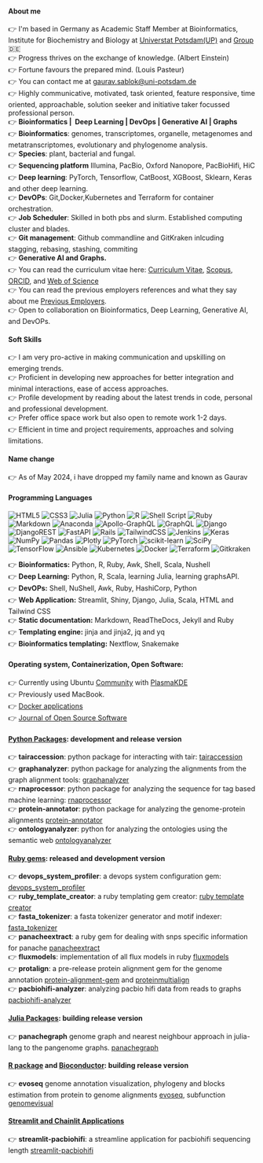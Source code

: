 #### About me

:point_right: I'm based in Germany as Academic Staff Member at Bioinformatics, Institute for Biochemistry and Biology at [Universtat Potsdam(UP)](https://www.uni-potsdam.de/de/) and [Group](https://www.uni-potsdam.de/en/ibb-bioinformatik/members/gaurav-sablok) :de: \
:point_right:  Progress thrives on the exchange of knowledge. (Albert Einstein) \
:point_right:  Fortune favours the prepared mind. (Louis Pasteur) \
:point_right:  You can contact me at [gaurav.sablok@uni-potsdam.de](mailto:gaurav.sablok@uni-potsdam.de)  \
:point_right: Highly communicative, motivated, task oriented, feature responsive, time oriented, approachable, solution seeker and initiative taker focussed professional person. \
:point_right: **Bioinformatics |  Deep Learning | DevOps | Generative AI | Graphs** \
:point_right: **Bioinformatics**: genomes, transcriptomes, organelle, metagenomes and metatranscriptomes, evolutionary and phylogenome analysis. \
:point_right: **Species**: plant, bacterial and fungal. \
:point_right: **Sequencing platform** Illumina, PacBio, Oxford Nanopore, PacBioHifi, HiC \
:point_right: **Deep learning**: PyTorch, Tensorflow, CatBoost, XGBoost, Sklearn, Keras and other deep learning. \
:point_right: **DevOPs**: Git,Docker,Kubernetes and Terraform for container orchestration. \
:point_right: **Job Scheduler**: Skilled in both pbs and slurm. Established computing cluster and blades. \
:point_right: **Git management**: Github commandline and GitKraken inlcuding stagging, rebasing, stashing, commiting \
:point_right: **Generative AI and Graphs.** \
:point_right: You can read the curriculum vitae here: [Curriculum Vitae](https://drive.google.com/file/d/1xhPEQmup5iXFC3Bpv8y5jnn9Dm5Itv5F/view?usp=sharing), [Scopus](https://www.scopus.com/authid/detail.uri?authorId=36633064300), [ORCID](https://orcid.org/0000-0002-4157-9405), and [Web of Science](https://www.webofscience.com/wos/author/record/C-5940-2014)  \
:point_right: You can read the previous employers references and what they say about me [Previous Employers](https://drive.google.com/file/d/1nRod167faP1GhjIUS1UCpd7iMBTAIUDf/view?usp=sharing). \
:point_right: Open to collaboration on Bioinformatics, Deep Learning, Generative AI, and DevOPs.
#### Soft Skills
:point_right: I am very pro-active in making communication and upskilling on emerging trends. \
:point_right: Proficient in developing new approaches for better integration and minimal interactions, ease of access approaches. \
:point_right: Profile development by reading about the latest trends in code, personal and professional development. \
:point_right: Prefer office space work but also open to remote work 1-2 days. \
:point_right: Efficient in time and project requirements, approaches and solving limitations.

#### Name change 
:point_right: As of May 2024, i have dropped my family name and known as Gaurav

#### Programming Languages
![HTML5](https://img.shields.io/badge/html5-%23E34F26.svg?style=plastic&logo=html5&logoColor=white) ![CSS3](https://img.shields.io/badge/css3-%231572B6.svg?style=plastic&logo=css3&logoColor=white) 	![Julia](https://img.shields.io/badge/-Julia-9558B2?style=plastic&logo=julia&logoColor=white) ![Python](https://img.shields.io/badge/python-3670A0?style=plastic&logo=python&logoColor=ffdd54) ![R](https://img.shields.io/badge/r-%23276DC3.svg?style=plastic&logo=r&logoColor=white) ![Shell Script](https://img.shields.io/badge/shell_script-%23121011.svg?style=plastic&logo=gnu-bash&logoColor=white) ![Ruby](https://img.shields.io/badge/ruby-%23CC342D.svg?style=plastic&logo=ruby&logoColor=white) ![Markdown](https://img.shields.io/badge/markdown-%23000000.svg?style=plastic&logo=markdown&logoColor=white) ![Anaconda](https://img.shields.io/badge/Anaconda-%2344A833.svg?style=plastic&logo=anaconda&logoColor=white) ![Apollo-GraphQL](https://img.shields.io/badge/-ApolloGraphQL-311C87?style=plastic&logo=apollo-graphql) ![GraphQL](https://img.shields.io/badge/-GraphQL-E10098?style=plastic&logo=graphql&logoColor=white) ![Django](https://img.shields.io/badge/django-%23092E20.svg?style=plastic&logo=django&logoColor=white) ![DjangoREST](https://img.shields.io/badge/DJANGO-REST-ff1709?style=plastic&logo=django&logoColor=white&color=ff1709&labelColor=gray) ![FastAPI](https://img.shields.io/badge/FastAPI-005571?style=plastic&logo=fastapi) ![Rails](https://img.shields.io/badge/rails-%23CC0000.svg?style=plastic&logo=ruby-on-rails&logoColor=white) ![TailwindCSS](https://img.shields.io/badge/tailwindcss-%2338B2AC.svg?style=plastic&logo=tailwind-css&logoColor=white) ![Jenkins](https://img.shields.io/badge/jenkins-%232C5263.svg?style=plastic&logo=jenkins&logoColor=white) ![Keras](https://img.shields.io/badge/Keras-%23D00000.svg?style=plastic&logo=Keras&logoColor=white) ![NumPy](https://img.shields.io/badge/numpy-%23013243.svg?style=plastic&logo=numpy&logoColor=white) ![Pandas](https://img.shields.io/badge/pandas-%23150458.svg?style=plastic&logo=pandas&logoColor=white) ![Plotly](https://img.shields.io/badge/Plotly-%233F4F75.svg?style=plastic&logo=plotly&logoColor=white) ![PyTorch](https://img.shields.io/badge/PyTorch-%23EE4C2C.svg?style=plastic&logo=PyTorch&logoColor=white) ![scikit-learn](https://img.shields.io/badge/scikit--learn-%23F7931E.svg?style=plastic&logo=scikit-learn&logoColor=white) ![SciPy](https://img.shields.io/badge/SciPy-%230C55A5.svg?style=plastic&logo=scipy&logoColor=%white) ![TensorFlow](https://img.shields.io/badge/TensorFlow-%23FF6F00.svg?style=plastic&logo=TensorFlow&logoColor=white) ![Ansible](https://img.shields.io/badge/ansible-%231A1918.svg?style=plastic&logo=ansible&logoColor=white) ![Kubernetes](https://img.shields.io/badge/kubernetes-%23326ce5.svg?style=plastic&logo=kubernetes&logoColor=white) ![Docker](https://img.shields.io/badge/docker-%230db7ed.svg?style=plastic&logo=docker&logoColor=white) ![Terraform](https://img.shields.io/badge/terraform-%235835CC.svg?style=plastic&logo=terraform&logoColor=white) ![Gitkraken](https://img.shields.io/badge/GitKraken-179287?style=plastic&logo=GitKraken&logoColor=white)

:point_right: **Bioinformatics:**  Python, R, Ruby, Awk, Shell, Scala, Nushell \
:point_right: **Deep Learning:**  Python, R, Scala, learning Julia, learning graphsAPI. \
:point_right: **DevOPs:** Shell, NuShell, Awk, Ruby, HashiCorp, Python \
:point_right: **Web Application:** Streamlit, Shiny, Django, Julia, Scala, HTML and Tailwind CSS \
:point_right: **Static documentation:** Markdown, ReadTheDocs, Jekyll and Ruby  \
:point_right: **Templating engine:** jinja and jinja2, jq and yq \
:point_right: **Bioinformatics templating:** Nextflow, Snakemake  

#### Operating system, Containerization, Open Software:
:point_right: Currently using Ubuntu [Community](https://linuxcommunity.io/u/sablokgaurav/summary) with [PlasmaKDE](https://kde.org/) \
:point_right: Previously used MacBook. \
:point_right: [Docker applications](https://hub.docker.com/u/sablokg) \
:point_right: [Journal of Open Source Software](https://joss.theoj.org/)

#### [Python Packages](https://pypi.org/user/sablokgaurav/): development and release version 
:point_right: **tairaccession**: python package for interacting with tair: [tairaccession](https://github.com/gauravcodepro/tairaccession) \
:point_right: **graphanalyzer**: python package for analyzing the alignments from the graph alignment tools: [graphanalyzer](https://github.com/gauravcodepro/graphanalyzer) \
:point_right: **rnaprocessor**: python package for analyzing the sequence for tag based machine learning: [rnaprocessor](https://github.com/gauravcodepro/rnaprocessor) \
:point_right: **protein-annotator**: python package for analyzing the genome-protein alignments [protein-annotator](https://github.com/gauravcodepro/protein-annotator) \
:point_right: **ontologyanalyzer**: python for analyzing the ontologies using the semantic web [ontologyanalyzer](https://github.com/gauravcodeproontologyanalyzer)
#### [Ruby gems](https://rubygems.org/profiles/gauravearn): released and development version
:point_right: **devops_system_profiler**: a devops system configuration gem: [devops_system_profiler](https://github.com/gauravcodepro/devops-system) \
:point_right: **ruby_template_creator**: a ruby templating gem creator: [ruby template creator](https://github.com/gauravcodepro/ruby_gem_creator) \
:point_right: **fasta_tokenizer**: a fasta tokenizer generator and motif indexer: [fasta_tokenizer](https://github.com/gauravcodepro/pacbiohifi-motif-scanner) \
:point_right: **panacheextract**: a ruby gem for dealing with snps specific information for panache [panacheextract](https://rubygems.org/gems/panacheextract) \
:point_right: **fluxmodels**: implementation of all flux models in ruby [fluxmodels](https://github.com/gauravcodepro/flux-models-ruby) \
:point_right: **protalign**: a pre-release protein alignment gem for the genome annotation [protein-alignment-gem](https://github.com/gauravcodepro/proteinalignment-annotation-gem) and [proteinmultialign](https://github.com/gauravcodepro/protein-multialign-gem) \
:point_right: **pacbiohifi-analyzer**: analyzing pacbio hifi data from reads to graphs [pacbiohifi-analyzer](https://github.com/gauravcodepro/pacbiohifi-analyzer)
#### [Julia Packages](https://juliahub.com/): building release version
:point_right: **panachegraph** genome graph and nearest neighbour approach in julia-lang to the pangenome graphs. [panachegraph](https://github.com/gauravcodepro/panachegraph)
#### [R package](https://cran.r-project.org/web/packages/) and [Bioconductor](https://bioconductor.org/): building release version
:point_right: **evoseq** genome annotation visualization, phylogeny and blocks estimation from protein to genome alignments [evoseq](https://github.com/gauravcodepro/evoseq-genome-informatics), subfunction [genomevisual](https://github.com/gauravcodepro/genome-annotation-visualizer) 
#### [Streamlit and Chainlit Applications](https://streamlit.io/)
:point_right: **streamlit-pacbiohifi**: a streamline application for pacbiohifi sequencing length [streamlit-pacbiohifi](https://pacbiohifi.streamlit.app/) 
